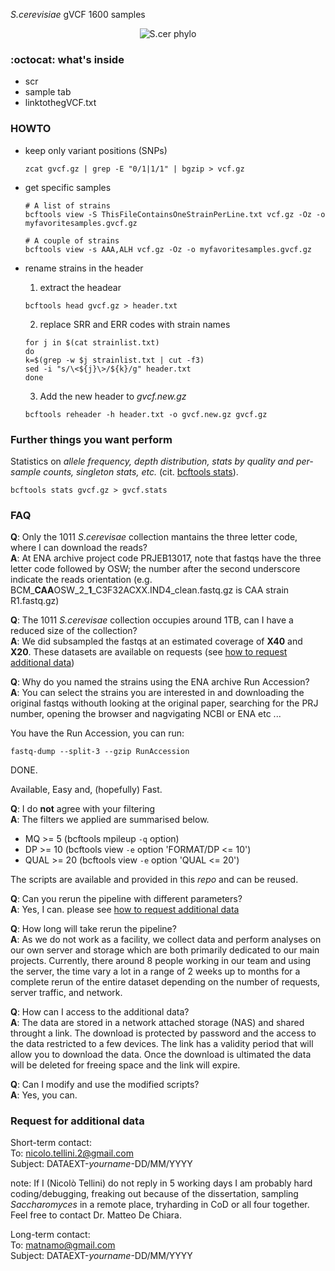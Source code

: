 *S.cerevisiae* gVCF 1600 samples

<p align="center">
  <img src="https://github.com/nicolo-tellini/S.cerevisiae-gVCF/blob/main/imagelogo.png" alt="S.cer phylo"/>
</p>

### :octocat: what's inside 

- scr
- sample tab
- linktothegVCF.txt

### HOWTO

- keep only variant positions (SNPs)
  ```
  zcat gvcf.gz | grep -E "0/1|1/1" | bgzip > vcf.gz
  ```
- get specific samples
  ```
  # A list of strains
  bcftools view -S ThisFileContainsOneStrainPerLine.txt vcf.gz -Oz -o myfavoritesamples.gvcf.gz
  ```
  ```
  # A couple of strains
  bcftools view -s AAA,ALH vcf.gz -Oz -o myfavoritesamples.gvcf.gz
  ```
 
- rename strains in the header
  1) extract the headear
  ```
  bcftools head gvcf.gz > header.txt
  ```
  2) replace SRR and ERR codes with strain names
  ```
  for j in $(cat strainlist.txt)
  do
  k=$(grep -w $j strainlist.txt | cut -f3)
  sed -i "s/\<${j}\>/${k}/g" header.txt
  done
  ```
  3) Add the new header to *gvcf.new.gz*
  ```
  bcftools reheader -h header.txt -o gvcf.new.gz gvcf.gz
  ```
 
### Further things you want perform
Statistics on *allele frequency, depth distribution, stats by quality and per-sample counts, singleton stats, etc.* (cit. [bcftools stats](https://samtools.github.io/bcftools/bcftools.html#stats)).
```
bcftools stats gvcf.gz > gvcf.stats
```
 
### FAQ

**Q**: Only the 1011 *S.cerevisae* collection mantains the three letter code, where I can download the reads? </br>
**A**: At ENA archive project code PRJEB13017, note that fastqs have the three letter code followed by OSW; the number after the second underscore indicate the reads orientation (e.g. BCM_**CAA**OSW_2_**1**_C3F32ACXX.IND4_clean.fastq.gz is CAA strain R1.fastq.gz)

**Q**: The 1011 *S.cerevisae* collection occupies around 1TB, can I have a reduced size of the collection?</br> 
**A**: We did subsampled the fastqs at an estimated coverage of **X40** and **X20**. These datasets are available on requests (see  [how to request additional data](https://github.com/nicolo-tellini/S.cerevisiae-Data-Collection/blob/main/README.md#how-to-request-additional-data))

**Q**: Why do you named the strains using the ENA archive Run Accession?</br>
**A**: You can select the strains you are interested in and downloading the original fastqs withouth looking at the original paper, searching for the PRJ number, opening the browser and nagvigating NCBI or ENA etc ...

You have the Run Accession, you can run:

```fastq-dump --split-3 --gzip RunAccession```

DONE. 

Available, Easy and, (hopefully) Fast.

**Q**: I do **not** agree with your filtering</br>
**A**: The filters we applied are summarised below.

 - MQ >= 5 (bcftools mpileup ```-q``` option)
 - DP >= 10 (bcftools view ```-e``` option 'FORMAT/DP <= 10')
 - QUAL >= 20 (bcftools view ```-e``` option 'QUAL <= 20')
 
 The scripts are available and provided in this *repo* and can be reused. 

**Q**: Can you rerun the pipeline with different parameters?</br>
**A**: Yes, I can. please see [how to request additional data](https://github.com/nicolo-tellini/S.cerevisiae-Data-Collection/blob/main/README.md#how-to-request-additional-data)

**Q**: How long will take rerun the pipeline?</br>
**A**: As we do not work as a facility, we collect data and perform analyses on our own server and storage which are both primarily dedicated to our main projects. Currently, there around 8 people working in our team and using the server, the time vary a lot in a range of 2 weeks up to months for a complete rerun of the entire dataset depending on the number of requests, server traffic, and network. 

**Q**: How can I access to the additional data?</br>
**A**: The data are stored in a network attached storage (NAS) and shared throught a link. The download is protected by password and the access to the data restricted to a few devices. The link has a validity period that will allow you to download the data. Once the download is ultimated the data will be deleted for freeing space and the link will expire.

**Q**: Can I modify and use the modified scripts?</br>
**A**: Yes, you can.

### Request for additional data

Short-term contact:</br>
To: nicolo.tellini.2@gmail.com </br>
Subject: DATAEXT-*yourname*-DD/MM/YYYY

note: If I (Nicolò Tellini) do not reply in 5 working days I am probably hard coding/debugging, freaking out because of the dissertation, sampling *Saccharomyces* in a remote place, tryharding in CoD or all four together.</br>
Feel free to contact Dr. Matteo De Chiara.

Long-term contact:</br>
To: matnamo@gmail.com </br>
Subject: DATAEXT-*yourname*-DD/MM/YYYY
